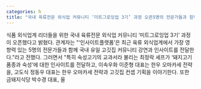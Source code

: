 ```yaml
---
categories: h
title: "국내 육류전문 외식업 커뮤니티 ‘미트그로잉업 3기’ 과정 오픈5명의 전문가들과 함께"
---
```

식품 외식업계 리더들을 위한 국내 육류전문 외식업 커뮤니티 ‘미트그로잉업 3기’ 과정이 오픈했다고 밝혔다. 관계자는 "‘인사이트플랫폼’은 최근 육류 외식업계에서 가장 영향력 있는 5명의 전문가들과 함께 국내 유일 고깃집 커뮤니티 강연과 인사이트를 전달한다."라고 전했다. 그러면서 "특히 숙성고기의 교과서라 불리는 최정락 셰프가 ‘돼지고기 품종과 숙성’에 대한 인사이트를 전달하고, 이속우화 이준형 대표는 한우 오마카세 전략을, 고도식 정동우 대표는 한우 오마카세 전략과 고깃집 컨셉 기획을 이야기한다. 또한 금돼지식당 박수경 대표, 울